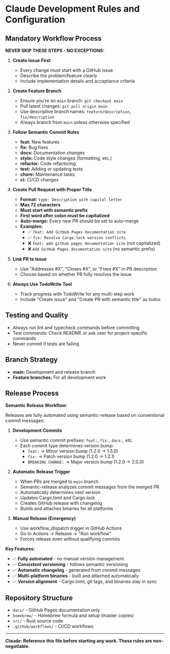 # Claude Development Rules and Configuration

## Mandatory Workflow Process

**NEVER SKIP THESE STEPS - NO EXCEPTIONS:**

1. **Create Issue First**
   - Every change must start with a GitHub issue
   - Describe the problem/feature clearly
   - Include implementation details and acceptance criteria

2. **Create Feature Branch**
   - Ensure you're on `main` branch: `git checkout main`
   - Pull latest changes: `git pull origin main`
   - Use descriptive branch names: `feature/description`, `fix/description`
   - Always branch from `main` unless otherwise specified

3. **Follow Semantic Commit Rules**
   - **feat:** New features
   - **fix:** Bug fixes  
   - **docs:** Documentation changes
   - **style:** Code style changes (formatting, etc.)
   - **refactor:** Code refactoring
   - **test:** Adding or updating tests
   - **chore:** Maintenance tasks
   - **ci:** CI/CD changes

4. **Create Pull Request with Proper Title**
   - **Format:** `type: Description with capital letter`
   - **Max 72 characters**
   - **Must start with semantic prefix**
   - **First word after colon must be capitalized**
   - **Auto-merge:** Every new PR should be set to auto-merge
   - **Examples:**
     - ✅ `feat: Add GitHub Pages documentation site`
     - ✅ `fix: Resolve Cargo.lock version conflicts`
     - ❌ `feat: add github pages documentation site` (not capitalized)
     - ❌ `Add GitHub Pages documentation site` (no semantic prefix)

5. **Link PR to Issue**
   - Use "Addresses #X", "Closes #X", or "Fixes #X" in PR description
   - Choose based on whether PR fully resolves the issue

6. **Always Use TodoWrite Tool**
   - Track progress with TodoWrite for any multi-step work
   - Include "Create issue" and "Create PR with semantic title" as todos

## Testing and Quality

- Always run lint and typecheck commands before committing
- Test commands: Check README or ask user for project-specific commands
- Never commit if tests are failing

## Branch Strategy

- **main:** Development and release branch
- **Feature branches:** For all development work

## Release Process

**Semantic Release Workflow:**

Releases are fully automated using semantic-release based on conventional commit messages:

1. **Development Commits**
   - Use semantic commit prefixes: `feat:`, `fix:`, `docs:`, etc.
   - Each commit type determines version bump:
     - `feat:` → Minor version bump (1.2.0 → 1.3.0)
     - `fix:` → Patch version bump (1.2.0 → 1.2.1)
     - `BREAKING CHANGE:` → Major version bump (1.2.0 → 2.0.0)

2. **Automatic Release Trigger**
   - When PRs are merged to `main` branch
   - Semantic-release analyzes commit messages from the merged PR
   - Automatically determines next version
   - Updates Cargo.toml and Cargo.lock
   - Creates GitHub release with changelog
   - Builds and attaches binaries for all platforms

3. **Manual Release (Emergency)**
   - Use workflow_dispatch trigger in GitHub Actions
   - Go to Actions → Release → "Run workflow"
   - Forces release even without qualifying commits

**Key Features:**
- ✅ **Fully automated** - no manual version management
- ✅ **Consistent versioning** - follows semantic versioning
- ✅ **Automatic changelog** - generated from commit messages
- ✅ **Multi-platform binaries** - built and attached automatically
- ✅ **Version alignment** - Cargo.toml, git tags, and binaries stay in sync

## Repository Structure

- `docs/` - GitHub Pages documentation only
- `homebrew/` - Homebrew formula and setup (master copies)
- `src/` - Rust source code
- `.github/workflows/` - CI/CD workflows

---

**Claude: Reference this file before starting any work. These rules are non-negotiable.**
